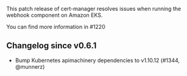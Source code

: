 This patch release of cert-manager resolves issues when running the webhook component on Amazon EKS.

You can find more information in #1220 

## Changelog since v0.6.1

* Bump Kubernetes apimachinery dependencies to v1.10.12 (#1344, @munnerz)

